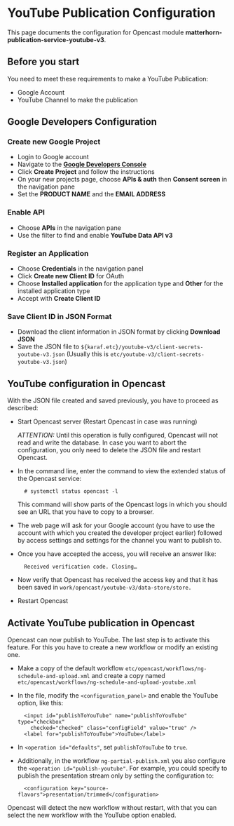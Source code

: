 # YouTube Publication Configuration

This page documents the configuration for Opencast module **matterhorn-publication-service-youtube-v3**.

## Before you start


You need to meet these requirements to make a YouTube Publication:

- Google Account
- YouTube Channel to make the publication


## Google Developers Configuration

### Create new Google Project

- Login to Google account
- Navigate to the [**Google Developers Console**][googledevconsole]
- Click **Create Project** and follow the instructions
- On your new projects page, choose **APIs & auth** then **Consent screen** in the navigation pane
- Set the **PRODUCT NAME** and the **EMAIL ADDRESS**

### Enable API

- Choose **APIs** in the navigation pane
- Use the filter to find and enable **YouTube Data API v3**

### Register an Application

- Choose **Credentials** in the navigation panel
- Click **Create new Client ID** for OAuth
- Choose **Installed application** for the application type and **Other** for the installed application type
- Accept with **Create Client ID**

### Save Client ID in JSON Format

- Download the client information in JSON format by clicking **Download JSON**
- Save the JSON file to `${karaf.etc}/youtube-v3/client-secrets-youtube-v3.json` (Usually this is
  `etc/youtube-v3/client-secrets-youtube-v3.json`)


## YouTube configuration in Opencast

With the JSON file created and saved previously, you have to proceed as described:

- Start Opencast server (Restart Opencast in case was running)

    *ATTENTION:* Until this operation is fully configured, Opencast will not read and write the database. In case you
    want to abort the configuration, you only need to delete the JSON file and restart Opencast.

- In the command line, enter the command to view the extended status of the Opencast service:

        # systemctl status opencast -l

    This command will show parts of the Opencast logs in which you should see an URL that you have to copy to a browser.

- The web page will ask for your Google account (you have to use the account with which you created the developer
  project earlier) followed by access settings and settings for the channel you want to publish to.

- Once you have accepted the access, you will receive an answer like:

        Received verification code. Closing…

- Now verify that Opencast has received the access key and that it has been saved in
  `work/opencast/youtube-v3/data-store/store.`

- Restart Opencast


## Activate YouTube publication in Opencast

Opencast can now publish to YouTube. The last step is to activate this feature. For this you have to create a new
workflow or modify an existing one.

- Make a copy of the default workflow `etc/opencast/workflows/ng-schedule-and-upload.xml` and create a copy named
  `etc/opencast/workflows/ng-schedule-and-upload-youtube.xml`

- In the file, modify the `<configuration_panel>` and enable the YouTube option, like this:

        <input id="publishToYouTube" name="publishToYouTube" type="checkbox"
          checked="checked" class="configField" value="true" />
        <label for="publishToYouTube">YouTube</label>

- In `<operation id="defaults"`, set `publishToYouTube` to `true`.

- Additionally, in the workflow `ng-partial-publish.xml` you also configure the `<operation id="publish-youtube"`. For
  example, you could specify to publish the presentation stream only by setting the configuration to:

        <configuration key="source-flavors">presentation/trimmed</configuration>

Opencast will detect the new workflow without restart, with that you can select the new workflow with the YouTube option
enabled.

[googledevconsole]: https://console.developers.google.com/project
